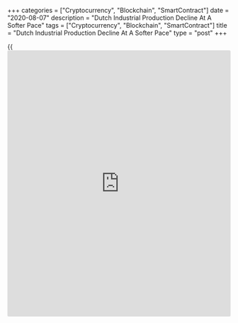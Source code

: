 +++
categories = ["Cryptocurrency", "Blockchain", "SmartContract"]
date = "2020-08-07"
description = "Dutch Industrial Production Decline At A Softer Pace"
tags = ["Cryptocurrency", "Blockchain", "SmartContract"]
title = "Dutch Industrial Production Decline At A Softer Pace"
type = "post"
+++

{{<iframe id="large-banner" src="https://www.bounty.group/#slide=7.0" width="100%" height="600" scrolling="no" style="border: 0px solid rgb(216, 221, 230); border-radius: 3px;">}}

Dutch industrial production declined sharply in June, albeit at a softer
pace, figures from the Central Bureau of Statistics showed on Friday.

Industrial production decreased 9.7 percent year-on-year in June,
following an 11.9 percent fall in May.

Among the eight largest categories, the production in the machinery
repaid and installation sector declined the most in June, but at a
slower pace compared to previous month.

Production was lower in most of the industry [business][1] classes,
except in building materials and tobacco, the agency said.

Production of repair maintenance and services declined 28.1 percent in
June and means of transportation fell 17.9 percent.

On a seasonally and working-day adjusted basis, industrial production
rose 2.1 percent in June.

For comments and feedback [contact](https://www.playgroundfx.com/contact/): editorial@rtt[news](https://www.letsplayfx.com/blog/forex-news-website/).com

[Economic News][2]

 **What parts of the world are seeing the best (and worst) economic
performances lately? Click[here][3] to check out our [Econ Scorecard][3]
and find out! See up-to-the-moment [ranking](https://www.playgroundfx.com/blog/crypto-exchange-ranking/)s for the best and worst
performers in [GDP][4], [unemployment rate][5], [inflation][3] and much
more.**

   1. www.rtt[news](https://www.letsplayfx.com/blog/forex-news-website/).com/Content/Business.aspx
   2. www.rtt[news](https://www.letsplayfx.com/blog/forex-news-website/).com/Content/EconomicNews.aspx
   3. www.rtt[news](https://www.letsplayfx.com/blog/forex-news-website/).com/economic-scorecard/world-rank/CPI/highest-performance.aspx
   4. www.rtt[news](https://www.letsplayfx.com/blog/forex-news-website/).com/economic-scorecard/world-rank/GDP/highest-performance.aspx
   5. www.rtt[news](https://www.letsplayfx.com/blog/forex-news-website/).com/economic-scorecard/world-rank/unemployment-rate/lowest-performance.aspx